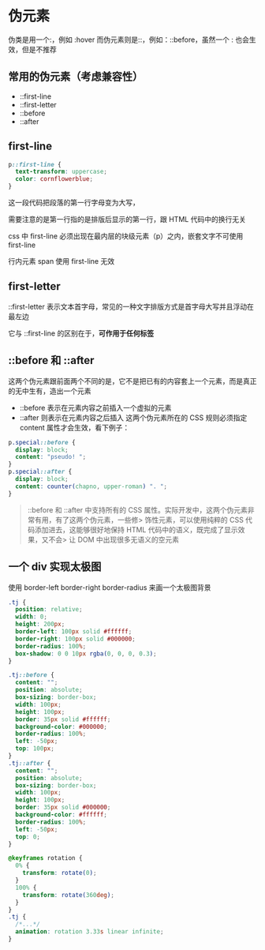 # 伪元素

伪类是用一个:，例如 :hover
而伪元素则是::，例如：::before，虽然一个 : 也会生效，但是不推荐

## 常用的伪元素（考虑兼容性）

- ::first-line
- ::first-letter
- ::before
- ::after

## first-line

```css
p::first-line {
  text-transform: uppercase;
  color: cornflowerblue;
}
```

这一段代码把段落的第一行字母变为大写，

需要注意的是第一行指的是排版后显示的第一行，跟 HTML 代码中的换行无关

css 中 first-line 必须出现在最内层的块级元素（p）之内，嵌套文字不可使用 first-line

行内元素 span 使用 first-line 无效

## first-letter

::first-letter
表示文本首字母，常见的一种文字排版方式是首字母大写并且浮动在最左边

它与 ::first-line 的区别在于，**可作用于任何标签**

## ::before 和 ::after

这两个伪元素跟前面两个不同的是，它不是把已有的内容套上一个元素，而是真正的无中生有，造出一个元素

- ::before 表示在元素内容之前插入一个虚拟的元素
- ::after 则表示在元素内容之后插入
  这两个伪元素所在的 CSS 规则必须指定 content 属性才会生效，看下例子：

```css
p.special::before {
  display: block;
  content: "pseudo! ";
}
p.special::after {
  display: block;
  content: counter(chapno, upper-roman) ". ";
}
```

> ::before 和 ::after 中支持所有的 CSS 属性。实际开发中，这两个伪元素非常有用，有了这两个伪元素，一些修> 饰性元素，可以使用纯粹的 CSS 代码添加进去，这能够很好地保持 HTML 代码中的语义，既完成了显示效果，又不会> 让 DOM 中出现很多无语义的空元素

## 一个 div 实现太极图

使用 border-left border-right border-radius 来画一个太极图背景

```css
.tj {
  position: relative;
  width: 0;
  height: 200px;
  border-left: 100px solid #ffffff;
  border-right: 100px solid #000000;
  border-radius: 100%;
  box-shadow: 0 0 10px rgba(0, 0, 0, 0.3);
}
```

```css
.tj::before {
  content: "";
  position: absolute;
  box-sizing: border-box;
  width: 100px;
  height: 100px;
  border: 35px solid #ffffff;
  background-color: #000000;
  border-radius: 100%;
  left: -50px;
  top: 100px;
}
.tj::after {
  content: "";
  position: absolute;
  box-sizing: border-box;
  width: 100px;
  height: 100px;
  border: 35px solid #000000;
  background-color: #ffffff;
  border-radius: 100%;
  left: -50px;
  top: 0;
}
```

```css
@keyframes rotation {
  0% {
    transform: rotate(0);
  }
  100% {
    transform: rotate(360deg);
  }
}
.tj {
  /*...*/
  animation: rotation 3.33s linear infinite;
}
```
